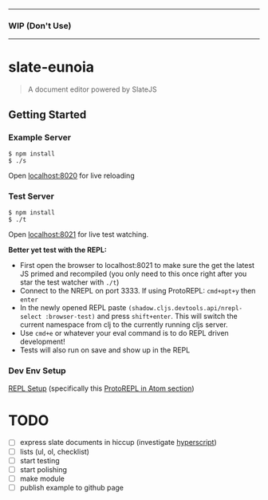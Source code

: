 
---
### WIP (Don't Use)
---

# slate-eunoia

> A document editor powered by SlateJS


## Getting Started

### Example Server

```
$ npm install
$ ./s
```

Open [localhost:8020](http://localhost:8020/) for live reloading

### Test Server

```
$ npm install
$ ./t
```

Open [localhost:8021](http://localhost:8021/) for live test watching.

**Better yet test with the REPL:**
- First open the browser to localhost:8021 to make sure the get the latest JS primed and recompiled (you only need to this once right after you star the test watcher with `./t`)
- Connect to the NREPL on port 3333. If using ProtoREPL: `cmd+opt+y` then `enter`
- In the newly opened REPL paste `(shadow.cljs.devtools.api/nrepl-select :browser-test)` and press `shift+enter`. This will switch the current namespace from clj to the currently running cljs server.
- Use `cmd+e` or whatever your eval command is to do REPL driven development!
- Tests will also run on save and show up in the REPL

### Dev Env Setup

[REPL Setup](https://medium.com/@loganpowell/clojurescript-development-for-javascript-developers-in-atom-with-shadow-cljs-and-protorepl-ec5e38e3de26) (specifically this [ProtoREPL in Atom section](https://gist.github.com/jasongilman/d1f70507bed021b48625))

# TODO

- [ ] express slate documents in hiccup (investigate [hyperscript](https://github.com/ianstormtaylor/slate/blob/master/docs/reference/slate-hyperscript/index.md))
- [ ] lists (ul, ol, checklist)
- [ ] start testing
- [ ] start polishing
- [ ] make module
- [ ] publish example to github page
